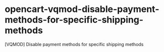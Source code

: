 # opencart-vqmod-disable-payment-methods-for-specific-shipping-methods
[VQMOD] Disable payment methods for specific shipping methods
